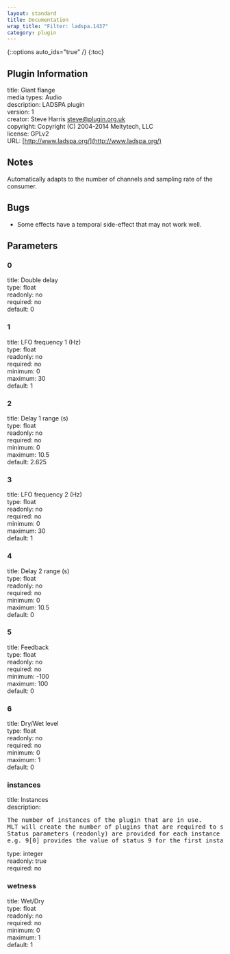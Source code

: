 ```yaml
---
layout: standard
title: Documentation
wrap_title: "Filter: ladspa.1437"
category: plugin
---
```

{::options auto_ids="true" /}
{:toc}

## Plugin Information

title: Giant flange  
media types:
Audio  
description: LADSPA plugin  
version: 1  
creator: Steve Harris <steve@plugin.org.uk>  
copyright: Copyright (C) 2004-2014 Meltytech, LLC  
license: GPLv2  
URL: [http://www.ladspa.org/](http://www.ladspa.org/)  

## Notes

Automatically adapts to the number of channels and sampling rate of the consumer.
## Bugs

* Some effects have a temporal side-effect that may not work well.

## Parameters

### 0

title: Double delay    
type: float  
readonly: no  
required: no  
default: 0  

### 1

title: LFO frequency 1 (Hz)    
type: float  
readonly: no  
required: no  
minimum: 0  
maximum: 30  
default: 1  

### 2

title: Delay 1 range (s)    
type: float  
readonly: no  
required: no  
minimum: 0  
maximum: 10.5  
default: 2.625  

### 3

title: LFO frequency 2 (Hz)    
type: float  
readonly: no  
required: no  
minimum: 0  
maximum: 30  
default: 1  

### 4

title: Delay 2 range (s)    
type: float  
readonly: no  
required: no  
minimum: 0  
maximum: 10.5  
default: 0  

### 5

title: Feedback    
type: float  
readonly: no  
required: no  
minimum: -100  
maximum: 100  
default: 0  

### 6

title: Dry/Wet level    
type: float  
readonly: no  
required: no  
minimum: 0  
maximum: 1  
default: 0  

### instances

title: Instances    
description:
<pre>
The number of instances of the plugin that are in use.
MLT will create the number of plugins that are required to support the number of audio channels.
Status parameters (readonly) are provided for each instance and are accessed by specifying the instance number after the identifier (starting at zero).
e.g. 9[0] provides the value of status 9 for the first instance.
</pre>
type: integer  
readonly: true  
required: no  

### wetness

title: Wet/Dry    
type: float  
readonly: no  
required: no  
minimum: 0  
maximum: 1  
default: 1  

